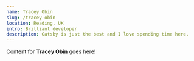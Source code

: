 ```yaml
---
name: Tracey Obin
slug: /tracey-obin
location: Reading, UK
intro: Brilliant developer
description: Gatsby is just the best and I love spending time here.
---
```

Content for **Tracey Obin** goes here!